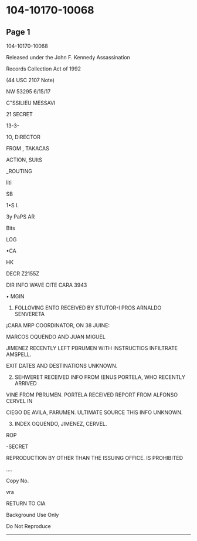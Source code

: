 # 104-10170-10068

## Page 1

104-10170-10068

Released under the John F. Kennedy Assassination

Records Collection Act of 1992

(44 USC 2107 Note)

NW 53295 6/15/17

C"SSILIEU MESSAVI

21 SECRET

13-3-

1O, DiRECTOR

FROM , TAKACAS

ACTION, SUItS

_ROUTING

liti

SB

1•S I.

3y PaPS AR

Bits

LOG

•CA

HK

DECR Z2155Z

DIR INFO WAVE CITE CARA 3943

• MGIN

1. FOLLOVING ENTO RECEIVED BY STUTOR-I PROS ARNALDO SENVERETA

¡CARA MRP COORDINATOR, ON 38 JUINE:

MARCOS OQUENDO AND JUAN MIGUEL

JIMENEZ RECENTLY LEFT PBRUMEN WITH INSTRUCTIOS INFILTRATE AMSPELL.

EXIT DATES AND DESTINATIONS UNKNOWN.

2. SEHWERET RECEIVED INFO FROM (ENUS PORTELA, WHO RECENTLY ARRIVED

VINE FROM PBRUMEN. PORTELA RECEIVED REPORT FROM ALFONSO CERVEL IN

CIEGO DE AVILA, PARUMEN. ULTIMATE SOURCE THIS INFO UNKNOWN.

3. INDEX OQUENDO, JIMENEZ, CERVEL.

ROP

-SECRET

REPRODUCTION BY OTHER THAN THE ISSUING OFFICE. IS PROHIBITED

....

Copy No.

vra

RETURN TO CIA

Background Use Only

Do Not Reproduce

---

